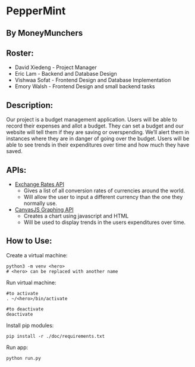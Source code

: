 # PepperMint
## By MoneyMunchers

## Roster:
* David Xiedeng - Project Manager
* Eric Lam - Backend and Database Design
* Vishwaa Sofat - Frontend Design and Database Implementation
* Emory Walsh - Frontend Design and small backend tasks

## Description:
Our project is a budget management application. Users will be able to record their expenses and allot a budget. They can set a budget and our website will tell them if they are saving or overspending. We’ll alert them in instances where they are in danger of going over the budget. Users will be able to see trends in their expenditures over time and how much they have saved.

## APIs:
* [Exchange Rates API](https://docs.google.com/document/d/1BDjby5I0kwVJHwZqG5sdHL-vToQsQI_oxhmlBbA87bM/edit)
  * Gives a list of all conversion rates of currencies around the world.
  * Will allow the user to input a different currency than the one they normally use.
* [CanvasJS Graphing API](https://docs.google.com/document/d/1CGVWZKRGY5PUvfaPLchy5yb2WyTaq3vBLx04mmNxk-8/edit)
  * Creates a chart using javascript and HTML
  * Will be used to display trends in the users expenditures over time.

## How to Use:
Create a virtual machine:
```
python3 -m venv <hero>
# <hero> can be replaced with another name
```

Run virtual machine:
```
#to activate
. ~/<hero>/bin/activate

#to deactivate
deactivate
```

Install pip modules:
```
pip install -r ./doc/requirements.txt
```

Run app:
```
python run.py
```
